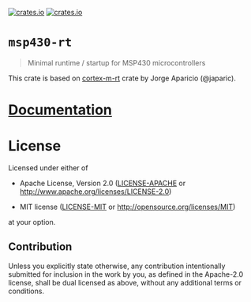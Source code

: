 [![crates.io](https://img.shields.io/crates/v/msp430-rt.svg)](https://crates.io/crates/msp430-rt)
[![crates.io](https://img.shields.io/crates/d/msp430-rt.svg)](https://crates.io/crates/msp430-rt)

# `msp430-rt`

> Minimal runtime / startup for MSP430 microcontrollers

This crate is based on [cortex-m-rt](https://docs.rs/cortex-m-rt) crate by Jorge Aparicio (@japaric).

# [Documentation](https://docs.rs/msp430-rt)

# License

Licensed under either of

- Apache License, Version 2.0 ([LICENSE-APACHE](LICENSE-APACHE) or
  http://www.apache.org/licenses/LICENSE-2.0)

- MIT license ([LICENSE-MIT](LICENSE-MIT) or http://opensource.org/licenses/MIT)

at your option.

## Contribution

Unless you explicitly state otherwise, any contribution intentionally submitted
for inclusion in the work by you, as defined in the Apache-2.0 license, shall be
dual licensed as above, without any additional terms or conditions.

